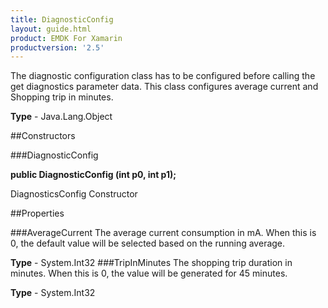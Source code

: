 ```yaml
---
title: DiagnosticConfig
layout: guide.html
product: EMDK For Xamarin 
productversion: '2.5' 
---
```

The diagnostic configuration class has to be configured before calling the get diagnostics parameter data. This class configures average current and Shopping trip in minutes.

**Type** - Java.Lang.Object

##Constructors

###DiagnosticConfig

**public DiagnosticConfig (int p0, int p1);**

DiagnosticsConfig Constructor

##Properties

###AverageCurrent
The average current consumption in mA. When this is 0, the default value will be selected based on the running average.

**Type** - System.Int32
###TripInMinutes
The shopping trip duration in minutes. When this is 0, the value will be generated for 45 minutes.

**Type** - System.Int32
